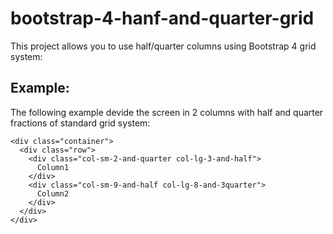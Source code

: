 # bootstrap-4-hanf-and-quarter-grid
This project allows you to use half/quarter columns using Bootstrap 4 grid system:

Example:
--------

The following example devide the screen in 2 columns with half and quarter fractions of standard grid system:

````
<div class="container">
  <div class="row">
    <div class="col-sm-2-and-quarter col-lg-3-and-half">
      Column1
    </div>
    <div class="col-sm-9-and-half col-lg-8-and-3quarter">
      Column2
    </div>
  </div>
</div>
````
